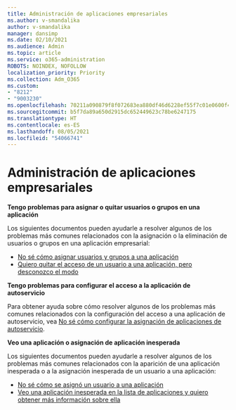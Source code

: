 ```yaml
---
title: Administración de aplicaciones empresariales
ms.author: v-smandalika
author: v-smandalika
manager: dansimp
ms.date: 02/10/2021
ms.audience: Admin
ms.topic: article
ms.service: o365-administration
ROBOTS: NOINDEX, NOFOLLOW
localization_priority: Priority
ms.collection: Adm_O365
ms.custom:
- "8212"
- "9003230"
ms.openlocfilehash: 70211a090879f8f072683ea880df46d6228ef55f7c01e0600f41836142d3f4cb
ms.sourcegitcommit: b5f7da89a650d2915dc652449623c78be6247175
ms.translationtype: HT
ms.contentlocale: es-ES
ms.lasthandoff: 08/05/2021
ms.locfileid: "54066741"
---
```

# <a name="management-of-enterprise-apps"></a>Administración de aplicaciones empresariales

**Tengo problemas para asignar o quitar usuarios o grupos en una aplicación**

Los siguientes documentos pueden ayudarle a resolver algunos de los problemas más comunes relacionados con la asignación o la eliminación de usuarios o grupos en una aplicación empresarial:

- [No sé cómo asignar usuarios y grupos a una aplicación](https://docs.microsoft.com/azure/active-directory/manage-apps/assign-user-or-group-access-portal)
- [Quiero quitar el acceso de un usuario a una aplicación, pero desconozco el modo](https://docs.microsoft.com/azure/active-directory/manage-apps/methods-for-removing-user-access)

**Tengo problemas para configurar el acceso a la aplicación de autoservicio**

Para obtener ayuda sobre cómo resolver algunos de los problemas más comunes relacionados con la configuración del acceso a una aplicación de autoservicio, vea [No sé cómo configurar la asignación de aplicaciones de autoservicio](https://docs.microsoft.com/azure/active-directory/manage-apps/manage-self-service-access).

**Veo una aplicación o asignación de aplicación inesperada**

Los siguientes documentos pueden ayudarle a resolver algunos de los problemas más comunes relacionados con la aparición de una aplicación inesperada o a la asignación inesperada de un usuario a una aplicación:

- [No sé cómo se asignó un usuario a una aplicación](https://docs.microsoft.com/azure/active-directory/manage-apps/ways-users-get-assigned-to-applications)
- [Veo una aplicación inesperada en la lista de aplicaciones y quiero obtener más información sobre ella](https://docs.microsoft.com/azure/active-directory/manage-apps/application-types)












